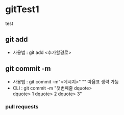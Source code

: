 # gitTest1
test
## git add
- 사용법 : git add <추가할경로>
## git commit -m
- 사용법 : git commit -m"<메시지>"
        "" 따욤표 생략 가능
- CLI : git commit -m "첫번째줄
dquote>     
dquote> 1
dquote> 2
dquote> 3"

### pull requests
